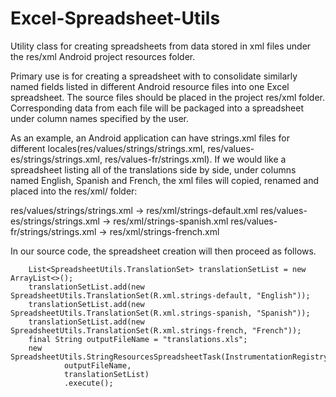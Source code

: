# Excel-Spreadsheet-Utils
Utility class for creating spreadsheets from data stored in xml files under the res/xml Android project resources folder.

Primary use is for creating a spreadsheet with to consolidate similarly named fields listed in different Android resource files into one Excel spreadsheet. The source files should be placed in the project res/xml folder. Corresponding data from each file will be packaged into a spreadsheet under column names specified by the user.

As an example, an Android application can have strings.xml files for different locales(res/values/strings/strings.xml, res/values-es/strings/strings.xml, res/values-fr/strings.xml). If we would like a spreadsheet listing all of the translations side by side, under columns named English, Spanish and French, the xml files will copied, renamed and placed into the res/xml/ folder:

res/values/strings/strings.xml -> res/xml/strings-default.xml
res/values-es/strings/strings.xml -> res/xml/strings-spanish.xml
res/values-fr/strings/strings.xml -> res/xml/strings-french.xml

In our source code, the spreadsheet creation will then proceed as follows.

        List<SpreadsheetUtils.TranslationSet> translationSetList = new ArrayList<>();
        translationSetList.add(new SpreadsheetUtils.TranslationSet(R.xml.strings-default, "English"));
        translationSetList.add(new SpreadsheetUtils.TranslationSet(R.xml.strings-spanish, "Spanish"));
        translationSetList.add(new SpreadsheetUtils.TranslationSet(R.xml.strings-french, "French"));
        final String outputFileName = "translations.xls";
        new SpreadsheetUtils.StringResourcesSpreadsheetTask(InstrumentationRegistry.getTargetContext(),
                outputFileName,
                translationSetList)
                .execute();


    
